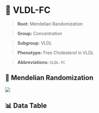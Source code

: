 # 🧪 VLDL-FC

> **Root:** Mendelian Randomization

> **Group:** Concentration  

> **Subgroup:** VLDL

> **Phenotype:** Free Cholesterol in VLDL  

> **Abbreviations:** `VLDL-FC`

## 🧬 Mendelian Randomization  

<img src="/MR/Figures/Inverse/VLDLhengxianFC.png"/>


## 📊 Data Table


<CsvTableMRI src="/MR_Data/Inverse/VLDLhengxianFC.csv"/>
